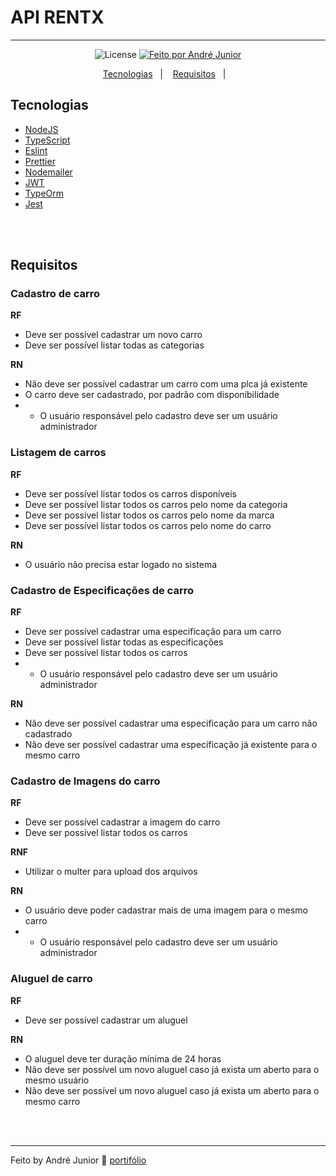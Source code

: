 # API RENTX
---
<p align="center">
  <img alt="License" src="https://img.shields.io/badge/license-MIT-brightgreen">

  <a href="https://andrejr.dev">
    <img alt="Feito por André Junior" src="https://img.shields.io/badge/feito%20por-André Junior-blue">
  </a>
</p>

<p align="center">
  <a href="#-tecnologias">Tecnologias</a>&nbsp;&nbsp;&nbsp;|&nbsp;&nbsp;&nbsp;
  <a href="#-requisitos">Requisitos</a>&nbsp;&nbsp;&nbsp;|&nbsp;&nbsp;&nbsp;
</p>

## Tecnologias
- [NodeJS](https://nodejs.org/en/)
- [TypeScript](https://www.typescriptlang.org/)
- [Eslint](https://eslint.org/)
- [Prettier](https://prettier.io/)
- [Nodemailer](https://nodemailer.com/about/)
- [JWT](https://typeorm.io/#/)
- [TypeOrm](https://typeorm.io/#/)
- [Jest](https://jestjs.io/)
<br />
<br />

## Requisitos

### Cadastro de carro
**RF**
- Deve ser possível cadastrar um novo carro
- Deve ser possível listar todas as categorias

**RN**
- Não deve ser possível cadastrar um carro com uma plca já existente
- O carro deve ser cadastrado, por padrão com disponibilidade
- * O usuário responsável pelo cadastro deve ser um usuário administrador

### Listagem de carros
**RF**
- Deve ser possível listar todos os carros disponíveis
- Deve ser possível listar todos os carros pelo nome da categoria
- Deve ser possível listar todos os carros pelo nome da marca
- Deve ser possível listar todos os carros pelo nome do carro

**RN**
- O usuário não precisa estar logado no sistema

### Cadastro de Especificações de carro
**RF**
- Deve ser possível cadastrar uma especificação para um carro
- Deve ser possível listar todas as especificações
- Deve ser possível listar todos os carros
- * O usuário responsável pelo cadastro deve ser um usuário administrador

**RN**
- Não deve ser possível cadastrar uma especificação para um carro não cadastrado
- Não deve ser possível cadastrar uma especificação já existente para o mesmo carro

### Cadastro de Imagens do carro
**RF**
- Deve ser possível cadastrar a imagem do carro
- Deve ser possível listar todos os carros

**RNF**
- Utilizar o multer para upload dos arquivos

**RN**
- O usuário deve poder cadastrar mais de uma imagem para o mesmo carro
- * O usuário responsável pelo cadastro deve ser um usuário administrador


### Aluguel de carro
**RF**
- Deve ser possível cadastrar um aluguel


**RN**
- O aluguel deve ter duração mínima de 24 horas
- Não deve ser possível um novo aluguel caso já exista um aberto para o mesmo usuário
- Não deve ser possível um novo aluguel caso já exista um aberto para o mesmo carro

<br>
<br>

---

Feito by André Junior :wave: [portifólio](https://andrejr.dev)